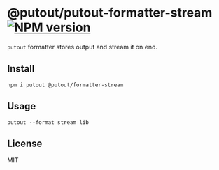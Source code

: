 # @putout/putout-formatter-stream [![NPM version][NPMIMGURL]][NPMURL]

[NPMIMGURL]:                https://img.shields.io/npm/v/@putout/formatter-stream.svg?style=flat&longCache=true
[NPMURL]:                   https://npmjs.org/package/@putout/formatter-stream "npm"

`putout` formatter stores output and stream it on end.

## Install

```
npm i putout @putout/formatter-stream
```

## Usage

```
putout --format stream lib
```

## License

MIT

